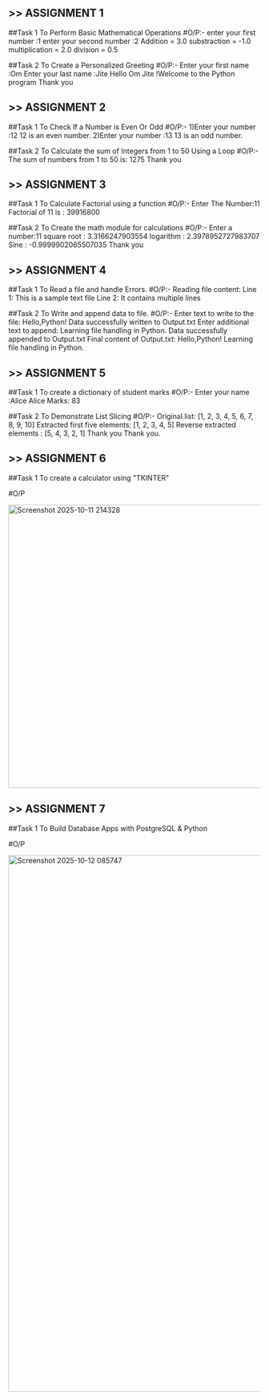 ## >> ASSIGNMENT 1


##Task 1 
To Perform Basic Mathematical Operations
#O/P:-
enter your first number :1
enter your second number :2
Addition = 3.0
substraction = -1.0
multiplication = 2.0
division = 0.5


##Task 2 
To Create a Personalized Greeting
#O/P:-
Enter your first name :Om
Enter your last name :Jite
Hello Om Jite !Welcome to the Python program
Thank you



## >> ASSIGNMENT 2


##Task 1 
To Check If a Number is Even Or Odd 
#O/P:-
1)Enter your number :12
  12 is an even number.
2)Enter your number :13
  13 is an odd number.


##Task 2
To Calculate the sum of Integers from 1 to 50 Using a Loop
#O/P:-
The sum of numbers from 1 to 50 is: 1275
Thank you



## >> ASSIGNMENT 3


##Task 1 
To Calculate Factorial using a function
#O/P:-
Enter The Number:11
Factorial of 11 is : 39916800

##Task 2
To Create the math module for calculations
#O/P:-
Enter a number:11
square root : 3.3166247903554
logarithm : 2.3978952727983707
Sine : -0.9999902065507035
Thank you



## >> ASSIGNMENT 4


##Task 1
To Read a file and handle Errors.
#O/P:-
Reading file content:
Line 1: This is a sample text file
Line 2: It contains multiple lines

##Task 2 
To Write and append data to file.
#O/P:-
Enter text to write to the file: Hello,Python!
Data successfully written to Output.txt
Enter additional text to append: Learning file handling in Python.
Data successfully appended to Output.txt
Final content of Output.txt:
Hello,Python!
Learning file handling in Python.



## >> ASSIGNMENT 5


##Task 1
To create a dictionary of student marks
#O/P:-
Enter your name :Alice
Alice Marks: 83

##Task 2
To Demonstrate List Slicing
#O/P:-
Original list: [1, 2, 3, 4, 5, 6, 7, 8, 9, 10]
Extracted first five elements: [1, 2, 3, 4, 5]
Reverse extracted elements : [5, 4, 3, 2, 1]
Thank you
Thank you.



## >> ASSIGNMENT 6


##Task 1
To create a calculator using "TKINTER"

#O/P

<img width="565" height="565" alt="Screenshot 2025-10-11 214328" src="https://github.com/user-attachments/assets/08314b32-1f89-4427-85fb-00b61968fa1e" />



## >> ASSIGNMENT 7


##Task 1
To Build Database Apps with PostgreSQL & Python

#O/P


<img width="1909" height="1070" alt="Screenshot 2025-10-12 085747" src="https://github.com/user-attachments/assets/5b601b75-c5ff-4d6c-bccc-7c93a053d03f" />

